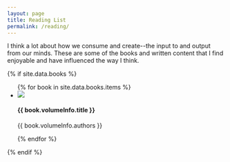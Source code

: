 ```yaml
---
layout: page
title: Reading List
permalink: /reading/
---
```


I think a lot about how we consume and create--the input to and output from our minds. These are some of the books and written content that I find enjoyable and have influenced the way I think.

{% if site.data.books %}
  <ul class="book-list">
  {% for book in site.data.books.items %}
  <li>
    <img src="{{ book.volumeInfo.imageLinks.thumbnail }}" />
    <h4>{{ book.volumeInfo.title }} </h4>
    <p>{{ book.volumeInfo.authors }}</p>
  </li>
  {% endfor %}
  </ul>
{% endif %}